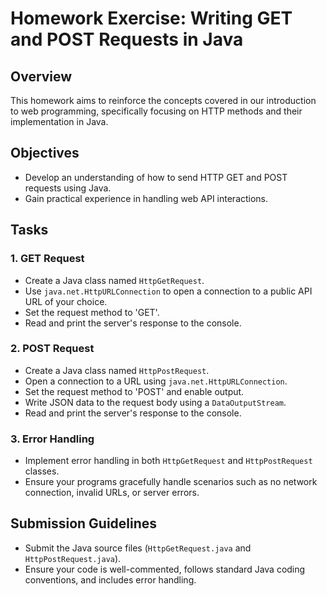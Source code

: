 # Homework Exercise: Writing GET and POST Requests in Java

## Overview
This homework aims to reinforce the concepts covered in our introduction to web programming, specifically focusing on HTTP methods and their implementation in Java.

## Objectives
- Develop an understanding of how to send HTTP GET and POST requests using Java.
- Gain practical experience in handling web API interactions.

## Tasks

### 1. GET Request
- Create a Java class named `HttpGetRequest`.
- Use `java.net.HttpURLConnection` to open a connection to a public API URL of your choice.
- Set the request method to 'GET'.
- Read and print the server's response to the console.

### 2. POST Request
- Create a Java class named `HttpPostRequest`.
- Open a connection to a URL using `java.net.HttpURLConnection`.
- Set the request method to 'POST' and enable output.
- Write JSON data to the request body using a `DataOutputStream`.
- Read and print the server's response to the console.

### 3. Error Handling
- Implement error handling in both `HttpGetRequest` and `HttpPostRequest` classes.
- Ensure your programs gracefully handle scenarios such as no network connection, invalid URLs, or server errors.

## Submission Guidelines
- Submit the Java source files (`HttpGetRequest.java` and `HttpPostRequest.java`).
- Ensure your code is well-commented, follows standard Java coding conventions, and includes error handling.